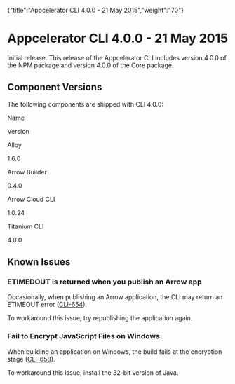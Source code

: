 {"title":"Appcelerator CLI 4.0.0 - 21 May 2015","weight":"70"} 

# Appcelerator CLI 4.0.0 - 21 May 2015

Initial release. This release of the Appcelerator CLI includes version 4.0.0 of the NPM package and version 4.0.0 of the Core package.

## Component Versions

The following components are shipped with CLI 4.0.0:

Name

Version

Alloy

1.6.0

Arrow Builder

0.4.0

Arrow Cloud CLI

1.0.24

Titanium CLI

4.0.0

## Known Issues

### ETIMEDOUT is returned when you publish an Arrow app

Occasionally, when publishing an Arrow application, the CLI may return an ETIMEOUT error ([CLI-654](https://jira.appcelerator.org/browse/CLI-654)).

To workaround this issue, try republishing the application again.

### Fail to Encrypt JavaScript Files on Windows

When building an application on Windows, the build fails at the encryption stage ([CLI-658](https://jira.appcelerator.org/browse/CLI-658)).

To workaround this issue, install the 32-bit version of Java.
